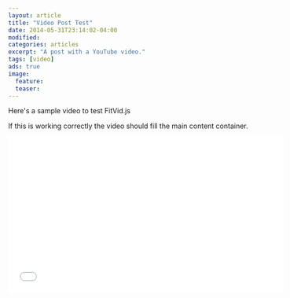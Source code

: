 ```yaml
---
layout: article
title: "Video Post Test"
date: 2014-05-31T23:14:02-04:00
modified:
categories: articles
excerpt: "A post with a YouTube video."
tags: [video]
ads: true
image:
  feature:
  teaser:
---
```


Here's a sample video to test FitVid.js

If this is working correctly the video should fill the main content container.

<iframe width="560" height="315" src="//www.youtube.com/embed/9e1nPyHXCFQ" frameborder="0"> </iframe>